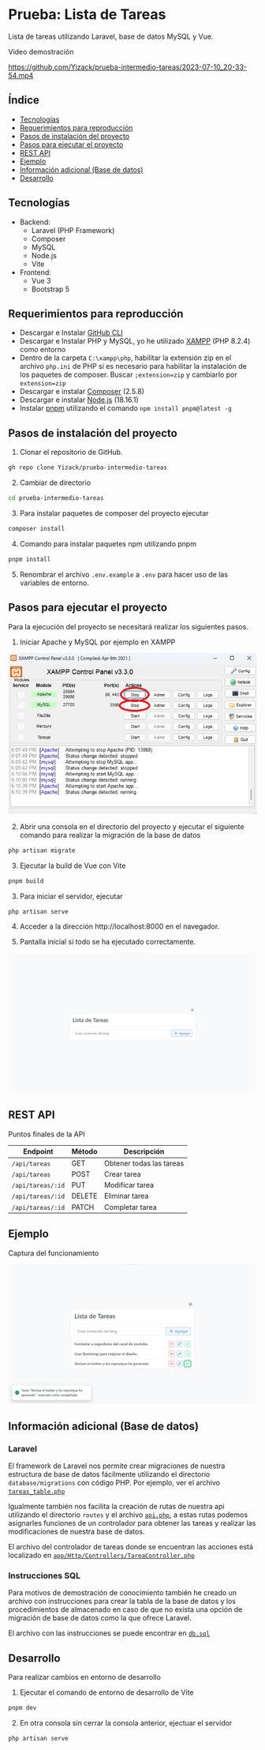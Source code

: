 # Prueba: Lista de Tareas

Lista de tareas utilizando Laravel, base de datos MySQL y Vue.

Video demostración

https://github.com/Yizack/prueba-intermedio-tareas/2023-07-10_20-33-54.mp4

## Índice
- [Tecnologías](#tecnologías)
- [Requerimientos para reproducción](#requerimientos-para-reproducción)
- [Pasos de instalación del proyecto](#pasos-de-instalación-del-proyecto)
- [Pasos para ejecutar el proyecto](#pasos-para-ejecutar-el-proyecto)
- [REST API](#rest-api)
- [Ejemplo](#ejemplo)
- [Información adicional (Base de datos)](#información-adicional-base-de-datos)
- [Desarrollo](#desarrollo)

## Tecnologías
- Backend:
  - Laravel (PHP Framework)
  - Composer
  - MySQL
  - Node.js
  - Vite
- Frontend:
  - Vue 3
  - Bootstrap 5

## Requerimientos para reproducción
- Descargar e Instalar [GitHub CLI](https://cli.github.com/)
- Descargar e Instalar PHP y MySQL, yo he utilizado [XAMPP](https://www.apachefriends.org/es/download.html) (PHP 8.2.4) como entorno
- Dentro de la carpeta `C:\xampp\php`, habilitar la extensión zip en el archivo `php.ini` de PHP si es necesario para habilitar la instalación de los paquetes de composer. Buscar `;extension=zip` y cambiarlo por `extension=zip`
- Descargar e instalar [Composer](https://getcomposer.org/download/) (2.5.8)
- Descargar e instalar [Node.js](https://nodejs.org/en/download) (18.16.1)
- Instalar [pnpm](https://pnpm.io/) utilizando el comando `npm install pnpm@latest -g`

## Pasos de instalación del proyecto
1. Clonar el repositorio de GitHub.

```sh
gh repo clone Yizack/prueba-intermedio-tareas
```

2. Cambiar de directorio

```sh
cd prueba-intermedio-tareas
```

3. Para instalar paquetes de composer del proyecto ejecutar

```sh
composer install
```

4. Comando para instalar paquetes npm utilizando pnpm

```sh
pnpm install
```

5. Renombrar el archivo `.env.example` a `.env` para hacer uso de las variables de entorno.

## Pasos para ejecutar el proyecto

Para la ejecución del proyecto se necesitará realizar los siguientes pasos.

1. Iniciar Apache y MySQL por ejemplo en XAMPP

![xampp](/assets/xampp.jpg)

2. Abrir una consola en el directorio del proyecto y ejecutar el siguiente comando para realizar la migración de la base de datos

```sh
php artisan migrate
```

3. Ejecutar la build de Vue con Vite

```sh
pnpm build
```

3. Para iniciar el servidor, ejecutar

```sh
php artisan serve
```

4. Acceder a la dirección http://localhost:8000 en el navegador.

5. Pantalla inicial si todo se ha ejecutado correctamente.

![captura-start](assets/captura-start.jpg)


## REST API

Puntos finales de la API

| Endpoint          | Método | Descripción              |
|-------------------|--------|--------------------------|
| `/api/tareas`     | GET    | Obtener todas las tareas |
| `/api/tareas`     | POST   | Crear tarea              |
| `/api/tareas/:id` | PUT    | Modificar tarea          |
| `/api/tareas/:id` | DELETE | Eliminar tarea           |
| `/api/tareas/:id` | PATCH  | Completar tarea          |

## Ejemplo

Captura del funcionamiento

![captura](assets/captura.jpg)


## Información adicional (Base de datos)

### Laravel

El framework de Laravel nos permite crear migraciones de nuestra estructura de base de datos fácilmente utilizando el directorio `database/migrations` con código PHP. Por ejemplo, ver el archivo [`tareas_table.php`](/database/migrations/tareas_table.php)

Igualmente también nos facilita la creación de rutas de nuestra api utilizando el directorio `routes` y el archivo [`api.php`](/routes/api.php), a estas rutas podemos asignarles funciones de un controlador para obtener las tareas y realizar las modificaciones de nuestra base de datos.

El archivo del controlador de tareas donde se encuentran las acciones está localizado en [`app/Http/Controllers/TareaController.php`](app/Http/Controllers/TareaController.php)

### Instrucciones SQL

Para motivos de demostración de conocimiento también he creado un archivo con instrucciones para crear la tabla de la base de datos y los procedimientos de almacenado en caso de que no exista una opción de migración de base de datos como la que ofrece Laravel.

El archivo con las instrucciones se puede encontrar en [`db.sql`](/db.sql)

## Desarrollo

Para realizar cambios en entorno de desarrollo

1. Ejecutar el comando de entorno de desarrollo de Vite

```sh
pnpm dev
```

2. En otra consola sin cerrar la consola anterior, ejectuar el servidor

```sh
php artisan serve
```
